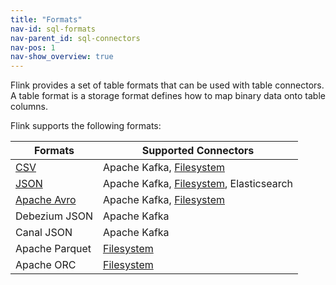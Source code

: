 ```yaml
---
title: "Formats"
nav-id: sql-formats
nav-parent_id: sql-connectors
nav-pos: 1
nav-show_overview: true
---
```

<!--
Licensed to the Apache Software Foundation (ASF) under one
or more contributor license agreements.  See the NOTICE file
distributed with this work for additional information
regarding copyright ownership.  The ASF licenses this file
to you under the Apache License, Version 2.0 (the
"License"); you may not use this file except in compliance
with the License.  You may obtain a copy of the License at

  http://www.apache.org/licenses/LICENSE-2.0

Unless required by applicable law or agreed to in writing,
software distributed under the License is distributed on an
"AS IS" BASIS, WITHOUT WARRANTIES OR CONDITIONS OF ANY
KIND, either express or implied.  See the License for the
specific language governing permissions and limitations
under the License.
-->

Flink provides a set of table formats that can be used with table connectors. A table format is a storage format defines how to map binary data onto table columns.

Flink supports the following formats:

<table class="table table-bordered">
    <thead>
      <tr>
        <th class="text-left">Formats</th>
        <th class="text-left">Supported Connectors</th>
      </tr>
    </thead>
    <tbody>
        <tr>
          <td><a href="{{ site.baseurl }}/dev/table/connectors/formats/csv.html">CSV</a></td>
          <td>Apache Kafka,
          <a href="{{ site.baseurl }}/dev/table/connectors/filesystem.html">Filesystem</a></td>
        </tr>
        <tr>
         <td><a href="{{ site.baseurl }}/dev/table/connectors/formats/json.html">JSON</a></td>
         <td>Apache Kafka,
          <a href="{{ site.baseurl }}/dev/table/connectors/filesystem.html">Filesystem</a>,
          Elasticsearch</td>
       </tr>
        <tr>
          <td><a href="{{ site.baseurl }}/dev/table/connectors/formats/avro.html">Apache Avro</a></td>
          <td>Apache Kafka,
           <a href="{{ site.baseurl }}/dev/table/connectors/filesystem.html">Filesystem</a></td>
        </tr>
        <tr>
         <td>Debezium JSON</td>
         <td>Apache Kafka</td>
        </tr>
        <tr>
         <td>Canal JSON</td>
         <td>Apache Kafka</td>
        </tr>
        <tr>
         <td>Apache Parquet</td>
         <td><a href="{{ site.baseurl }}/dev/table/connectors/filesystem.html">Filesystem</a></td>
        </tr>
        <tr>
         <td>Apache ORC</td>
         <td><a href="{{ site.baseurl }}/dev/table/connectors/filesystem.html">Filesystem</a></td>
        </tr>
    </tbody>
</table>